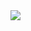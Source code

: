 <a align="center" href="https://github.com/RealCyGuy/">
  <img align="center" src="https://github-readme-stats.vercel.app/api?username=realcyguy&theme=vue&include_all_commits=true&show_icons=true&hide_title=true&hide_border=true" />
</a>
